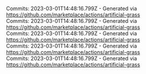 Commits: 2023-03-01T14:48:16.799Z - Generated via https://github.com/marketplace/actions/artificial-grass
<br>
Commits: 2023-03-01T14:48:16.799Z - Generated via https://github.com/marketplace/actions/artificial-grass
<br>
Commits: 2023-03-01T14:48:16.799Z - Generated via https://github.com/marketplace/actions/artificial-grass
<br>
Commits: 2023-03-01T14:48:16.799Z - Generated via https://github.com/marketplace/actions/artificial-grass
<br>
Commits: 2023-03-01T14:48:16.799Z - Generated via https://github.com/marketplace/actions/artificial-grass
<br>
